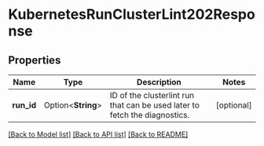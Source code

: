 # KubernetesRunClusterLint202Response

## Properties

Name | Type | Description | Notes
------------ | ------------- | ------------- | -------------
**run_id** | Option<**String**> | ID of the clusterlint run that can be used later to fetch the diagnostics. | [optional]

[[Back to Model list]](../README.md#documentation-for-models) [[Back to API list]](../README.md#documentation-for-api-endpoints) [[Back to README]](../README.md)


